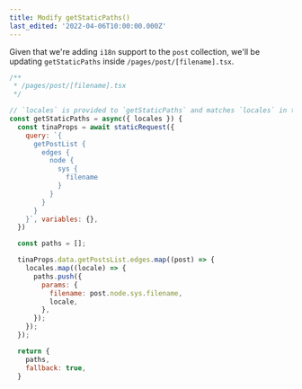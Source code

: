 ```yaml
---
title: Modify getStaticPaths()
last_edited: '2022-04-06T10:00:00.000Z'
---
```


Given that we're adding `i18n` support to the `post` collection, we'll be updating `getStaticPaths` inside `/pages/post/[filename].tsx`.

```js
/**
 * /pages/post/[filename].tsx
 */

// `locales` is provided to `getStaticPaths` and matches `locales` in the `config`
const getStaticPaths = async({ locales }) {
  const tinaProps = await staticRequest({
    query: `{
      getPostList {
        edges {
          node {
            sys {
              filename
            }
          }
        }
      }
    }`, variables: {},
  })

  const paths = [];

  tinaProps.data.getPostsList.edges.map((post) => {
    locales.map((locale) => {
      paths.push({
        params: {
          filename: post.node.sys.filename,
          locale,
        },
      });
    });
  });

  return {
    paths,
    fallback: true,
  }
```
